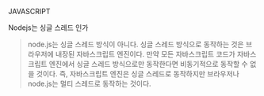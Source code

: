 JAVASCRIPT

Nodejs는 싱글 스레드 인가

> node.js는 싱글 스레드 방식이 아니다. 싱글 스레드 방식으로 동작하는 것은 브라우저에 내장된 자바스크립트 엔진이다. 만약 모든 자바스크립트 코드가 자바스크립트 엔진에서 싱글 스레드 방식으로만 동작한다면 비동기적으로 동작할 수 없을 것이다. 즉, 자바스크립트 엔진은 싱글 스레드로 동작하지만 브라우저나 node.js는 멀티 스레드로 동작하는 것이다.
